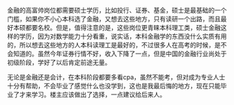 金融的高富帅岗位都需要硕士学历，比如投行、证券、基金，硕士是最基础的一个门槛，如果你不小心本科选了金融，又想去这些地方，只有读研一个出路，而且最好本硕都要名校。但是，值得注意的是，这些岗位更青睐本科理工类，硕士金融这样的学历，因为对数学能力十分看重，说实话，本科金融学的东西没什么实质有用的，所以想去这些地方的人本科读理工是最好的，不过很多人在高考的时候，是不会知道的。虽然今年证券行情不好，收入下降了一点，但是中国的金融行业尚处于初级阶段，学好了以后肯定前途无量。

  

  

无论是金融还是会计，在本科阶段都要多看cpa，虽然不能考，但对成为专业人士十分有帮助，不会毕业了感觉什么也没学到，这也是我最后悔的地方，现在只能毕业了才来学习。楼主应该做出了选择，一点建议给后来人。